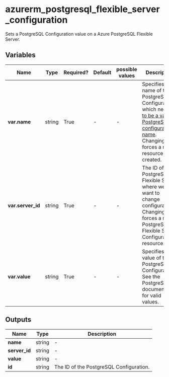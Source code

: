 # azurerm_postgresql_flexible_server_configuration

Sets a PostgreSQL Configuration value on a Azure PostgreSQL Flexible Server.

## Variables

| Name | Type | Required? | Default  | possible values | Description |
| ---- | ---- | --------- | -------- | ----------- | ----------- |
| **var.name** | string | True | -  |  -  | Specifies the name of the PostgreSQL Configuration, which needs [to be a valid PostgreSQL configuration name](https://www.postgresql.org/docs/current/static/sql-syntax-lexical.html#SQL-SYNTAX-IDENTIFIER). Changing this forces a new resource to be created. | 
| **var.server_id** | string | True | -  |  -  | The ID of the PostgreSQL Flexible Server where we want to change configuration. Changing this forces a new PostgreSQL Flexible Server Configuration resource. | 
| **var.value** | string | True | -  |  -  | Specifies the value of the PostgreSQL Configuration. See the PostgreSQL documentation for valid values. | 



## Outputs

| Name | Type | Description |
| ---- | ---- | --------- | 
| **name** | string  | - | 
| **server_id** | string  | - | 
| **value** | string  | - | 
| **id** | string  | The ID of the PostgreSQL Configuration. | 